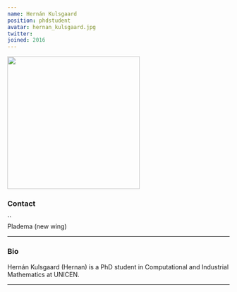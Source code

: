 ```yaml
---
name: Hernán Kulsgaard
position: phdstudent
avatar: hernan_kulsgaard.jpg
twitter:
joined: 2016
---
```


<img width="300" src="{{site.baseurl}}/images/people/{{page.avatar}}" data-action="zoom">

### Contact

<i class="fa fa-envelope-o"></i>  ``<br>
<i class="fa fa-building"></i> Pladema (new wing) <br>

<hr>

### Bio

Hernán Kulsgaard (Hernan) is a PhD student in Computational and Industrial Mathematics at UNICEN. 

<hr>